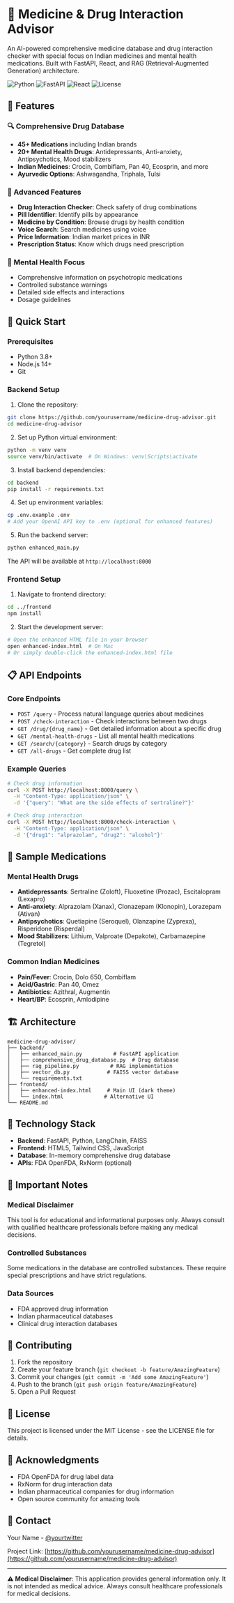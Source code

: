 # 🏥 Medicine & Drug Interaction Advisor

An AI-powered comprehensive medicine database and drug interaction checker with special focus on Indian medicines and mental health medications. Built with FastAPI, React, and RAG (Retrieval-Augmented Generation) architecture.

![Python](https://img.shields.io/badge/python-v3.8+-blue.svg)
![FastAPI](https://img.shields.io/badge/FastAPI-0.104.1-green.svg)
![React](https://img.shields.io/badge/React-18.2.0-blue.svg)
![License](https://img.shields.io/badge/license-MIT-blue.svg)

## 🌟 Features

### 🔍 Comprehensive Drug Database
- **45+ Medications** including Indian brands
- **20+ Mental Health Drugs**: Antidepressants, Anti-anxiety, Antipsychotics, Mood stabilizers
- **Indian Medicines**: Crocin, Combiflam, Pan 40, Ecosprin, and more
- **Ayurvedic Options**: Ashwagandha, Triphala, Tulsi

### 💊 Advanced Features
- **Drug Interaction Checker**: Check safety of drug combinations
- **Pill Identifier**: Identify pills by appearance
- **Medicine by Condition**: Browse drugs by health condition
- **Voice Search**: Search medicines using voice
- **Price Information**: Indian market prices in INR
- **Prescription Status**: Know which drugs need prescription

### 🧠 Mental Health Focus
- Comprehensive information on psychotropic medications
- Controlled substance warnings
- Detailed side effects and interactions
- Dosage guidelines

## 🚀 Quick Start

### Prerequisites
- Python 3.8+
- Node.js 14+
- Git

### Backend Setup

1. Clone the repository:
```bash
git clone https://github.com/yourusername/medicine-drug-advisor.git
cd medicine-drug-advisor
```

2. Set up Python virtual environment:
```bash
python -m venv venv
source venv/bin/activate  # On Windows: venv\Scripts\activate
```

3. Install backend dependencies:
```bash
cd backend
pip install -r requirements.txt
```

4. Set up environment variables:
```bash
cp .env.example .env
# Add your OpenAI API key to .env (optional for enhanced features)
```

5. Run the backend server:
```bash
python enhanced_main.py
```

The API will be available at `http://localhost:8000`

### Frontend Setup

1. Navigate to frontend directory:
```bash
cd ../frontend
npm install
```

2. Start the development server:
```bash
# Open the enhanced HTML file in your browser
open enhanced-index.html  # On Mac
# Or simply double-click the enhanced-index.html file
```

## 📋 API Endpoints

### Core Endpoints

- `POST /query` - Process natural language queries about medicines
- `POST /check-interaction` - Check interactions between two drugs
- `GET /drug/{drug_name}` - Get detailed information about a specific drug
- `GET /mental-health-drugs` - List all mental health medications
- `GET /search/{category}` - Search drugs by category
- `GET /all-drugs` - Get complete drug list

### Example Queries

```bash
# Check drug information
curl -X POST http://localhost:8000/query \
  -H "Content-Type: application/json" \
  -d '{"query": "What are the side effects of sertraline?"}'

# Check drug interaction
curl -X POST http://localhost:8000/check-interaction \
  -H "Content-Type: application/json" \
  -d '{"drug1": "alprazolam", "drug2": "alcohol"}'
```

## 🧪 Sample Medications

### Mental Health Drugs
- **Antidepressants**: Sertraline (Zoloft), Fluoxetine (Prozac), Escitalopram (Lexapro)
- **Anti-anxiety**: Alprazolam (Xanax), Clonazepam (Klonopin), Lorazepam (Ativan)
- **Antipsychotics**: Quetiapine (Seroquel), Olanzapine (Zyprexa), Risperidone (Risperdal)
- **Mood Stabilizers**: Lithium, Valproate (Depakote), Carbamazepine (Tegretol)

### Common Indian Medicines
- **Pain/Fever**: Crocin, Dolo 650, Combiflam
- **Acid/Gastric**: Pan 40, Omez
- **Antibiotics**: Azithral, Augmentin
- **Heart/BP**: Ecosprin, Amlodipine

## 🏗️ Architecture

```
medicine-drug-advisor/
├── backend/
│   ├── enhanced_main.py          # FastAPI application
│   ├── comprehensive_drug_database.py  # Drug database
│   ├── rag_pipeline.py          # RAG implementation
│   ├── vector_db.py            # FAISS vector database
│   └── requirements.txt
├── frontend/
│   ├── enhanced-index.html     # Main UI (dark theme)
│   └── index.html             # Alternative UI
└── README.md
```

## 🔧 Technology Stack

- **Backend**: FastAPI, Python, LangChain, FAISS
- **Frontend**: HTML5, Tailwind CSS, JavaScript
- **Database**: In-memory comprehensive drug database
- **APIs**: FDA OpenFDA, RxNorm (optional)

## 🚨 Important Notes

### Medical Disclaimer
This tool is for educational and informational purposes only. Always consult with qualified healthcare professionals before making any medical decisions.

### Controlled Substances
Some medications in the database are controlled substances. These require special prescriptions and have strict regulations.

### Data Sources
- FDA approved drug information
- Indian pharmaceutical databases
- Clinical drug interaction databases

## 🤝 Contributing

1. Fork the repository
2. Create your feature branch (`git checkout -b feature/AmazingFeature`)
3. Commit your changes (`git commit -m 'Add some AmazingFeature'`)
4. Push to the branch (`git push origin feature/AmazingFeature`)
5. Open a Pull Request

## 📝 License

This project is licensed under the MIT License - see the LICENSE file for details.

## 🙏 Acknowledgments

- FDA OpenFDA for drug label data
- RxNorm for drug interaction data
- Indian pharmaceutical companies for drug information
- Open source community for amazing tools

## 📧 Contact

Your Name - [@yourtwitter](https://twitter.com/yourtwitter)

Project Link: [https://github.com/yourusername/medicine-drug-advisor](https://github.com/yourusername/medicine-drug-advisor)

---

**⚠️ Medical Disclaimer**: This application provides general information only. It is not intended as medical advice. Always consult healthcare professionals for medical decisions.